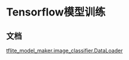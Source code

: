 # Tensorflow模型训练

## 文档

[tflite_model_maker.image_classifier.DataLoader](https://www.tensorflow.org/lite/api_docs/python/tflite_model_maker/image_classifier/DataLoader)